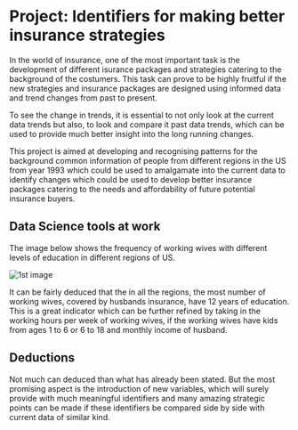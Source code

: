 # Project: Identifiers for making better insurance strategies

In the world of insurance, one of the most important task is the development of different isurance packages and strategies catering to the background of the costumers. This task can prove to be highly fruitful if the new strategies and insurance packages are designed using informed data and trend changes from past to present.

To see the change in trends, it is essential to not only look at the current data trends but also, to look and compare it past data trends, which can be used to provide much better insight into the long running changes.

This project is aimed at developing and recognising patterns for the background common information of people from different regions in the US from year 1993 which could be used to amalgamate into the current data to identify changes which could be used to develop better insurance packages catering to the needs and affordability of future potential insurance buyers.


## Data Science tools at work

The image below shows the frequency of working wives with different levels of education in different regions of US.

![1st image](https://cloud.githubusercontent.com/assets/28226371/25567124/69ab6064-2e00-11e7-8abc-68e97cc1dd06.jpg)

It can be fairly deduced that the in all the regions, the most number of working wives, covered by husbands insurance, have 12 years of education.
This is a great indicator which can be further refined by taking in the working hours per week of working wives, if the working wives have kids from ages 1 to 6 or 6 to 18 and monthly income of husband.

## Deductions

Not much can deduced than what has already been stated. But the most promising aspect is the introduction of new variables, which will surely provide with much meaningful identifiers and many amazing strategic points can be made if these identifiers be compared side by side with current data of similar kind.
